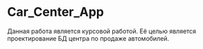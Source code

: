 # Car_Center_App
Данная работа является курсовой работой. Её целью является проектирование БД центра по продаже автомобилей.

